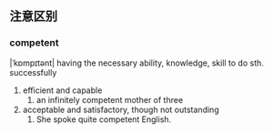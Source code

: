 ## 注意区别
### competent
 |ˈkɒmpɪtənt|  having the necessary ability, knowledge, skill to do sth. successfully
 1. efficient and capable
    1. an infinitely competent mother of three
 2. acceptable and satisfactory, though not outstanding
    1. She spoke quite competent English. 
